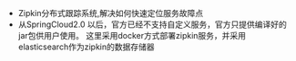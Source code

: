 * Zipkin分布式跟踪系统,解决如何快速定位服务故障点
* 从SpringCloud2.0 以后，官方已经不支持自定义服务，官方只提供编译好的jar包供用户使用。 
这里采用docker方式部署zipkin服务，并采用elasticsearch作为zipkin的数据存储器